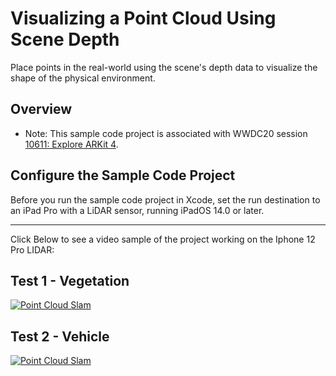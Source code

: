 # Visualizing a Point Cloud Using Scene Depth

Place points in the real-world using the scene's depth data to visualize the shape of the physical environment.  

## Overview

- Note: This sample code project is associated with WWDC20 session [10611: Explore ARKit 4](https://developer.apple.com/wwdc20/10611/).

## Configure the Sample Code Project

Before you run the sample code project in Xcode, set the run destination to an iPad Pro with a LiDAR sensor, running iPadOS 14.0 or later.


---

Click Below to see a video sample of the project working on the Iphone 12 Pro LIDAR:

## Test 1 - Vegetation

[![Point Cloud Slam](https://img.youtube.com/vi/Mybgpf3F6aI/0.jpg)](https://youtu.be/Mybgpf3F6aI "Ios Lidar Slam")


## Test 2 - Vehicle

[![Point Cloud Slam](https://img.youtube.com/vi/xepcIAzD8zo/0.jpg)](https://youtu.be/xepcIAzD8zo "Ios Lidar Slam")





